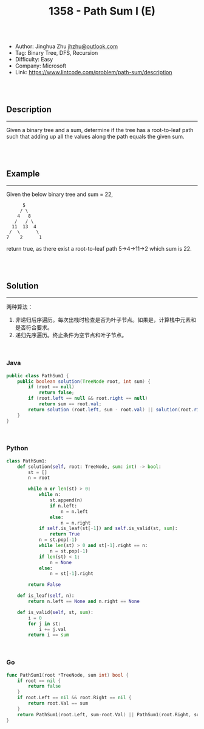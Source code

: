 # <center>1358 - Path Sum I (E)</center> 



<br></br>

* Author: Jinghua Zhu <jhzhu@outlook.com>
* Tag: Binary Tree, DFS, Recursion
* Difficulty: Easy
* Company: Microsoft
* Link: https://www.lintcode.com/problem/path-sum/description

<br></br>



## Description
----
Given a binary tree and a sum, determine if the tree has a root-to-leaf path such that adding up all the values along the path equals the given sum.

<br></br>



## Example
----
Given the below binary tree and sum = 22,

```
      5
     / \
    4   8
   /   / \
  11  13  4
 /  \      \
7    2      1
```

return true, as there exist a root-to-leaf path 5->4->11->2 which sum is 22.

<br></br>



## Solution
----
两种算法：
1. 非递归后序遍历。每次出栈时检查是否为叶子节点。如果是，计算栈中元素和是否符合要求。
2. 递归先序遍历。终止条件为空节点和叶子节点。

<br>


### Java
```java
public class PathSum1 {
	public boolean solution(TreeNode root, int sum) {
        if (root == null)
            return false;
        if (root.left == null && root.right == null)
            return sum == root.val;
        return solution (root.left, sum - root.val) || solution(root.right, sum - root.val);
    }
}
```

<br>


### Python
```python
class PathSum1:
    def solution(self, root: TreeNode, sum: int) -> bool:
        st = []
        n = root

        while n or len(st) > 0:
            while n:
                st.append(n)
                if n.left:
                    n = n.left
                else:
                    n = n.right
            if self.is_leaf(st[-1]) and self.is_valid(st, sum):
                return True
            n = st.pop(-1)
            while len(st) > 0 and st[-1].right == n:
                n = st.pop(-1)
            if len(st) < 1:
                n = None
            else:
                n = st[-1].right

        return False

    def is_leaf(self, n):
        return n.left == None and n.right == None

    def is_valid(self, st, sum):
        i = 0
        for j in st:
            i += j.val
        return i == sum
```

<br>


### Go
```go
func PathSum1(root *TreeNode, sum int) bool {
	if root == nil {
		return false
	}
	if root.Left == nil && root.Right == nil {
		return root.Val == sum
	}
	return PathSum1(root.Left, sum-root.Val) || PathSum1(root.Right, sum-root.Val)
}
```